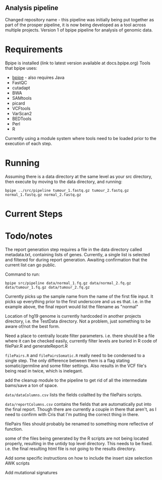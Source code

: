 ## Analysis pipeline

Changed repository name - this pipeline was initially being put together as part of the prosper pipeline, it is now being developed as a tool across multiple projects. 
Version 1 of bpipe pipeline for analysis of genomic data. 

# Requirements
Bpipe is installed (link to latest version available at docs.bpipe.org)
Tools that bpipe uses:
* [bpipe](https://github.com/ssadedin/bpipe) - also requires Java
* FastQC
* cutadapt
* BWA
* SAMtools
* picard
* VCFtools
* VarScan2
* BEDTools
* Perl
* R

Currently using a module system where tools need to be loaded prior to the execution of each step. 

# Running

Assuming there is a data directory at the same level as your src directory, then execute by moving to the data directory, and running:

```
bpipe ../src/pipeline tumour_1.fastq.gz tumour_2.fastq.gz normal_1.fastq.gz normal_2.fastq.gz
```

# Current Steps


# Todo/notes
The report generation step requires a file in the data directory called metadata.txt, containing lists of genes. Currently, a single list is selected and filtered for during report generation.
Awaiting confirmation that the current list can go public. 

Command to run: 

```
bpipe src/pipeline data/normal_1.fq.gz data/normal_2.fq.gz data/tumour_1.fq.gz data/tumour_2.fq.gz
```

Currently picks up the sample name from the name of the first file input. It picks up everything prior to the first underscore and us
es that. i.e. in the example above, the final report would list the filename as "normal"

Location of hg19 genome is currently hardcoded in another projects directory, i.e. the TestData directory. Not a problem, just something to be aware of/not the best form.

Need a place to centrally locate filter parameters. i.e. there should be a file where it can be checked easily, currently filter levels are buried in R code of filePair.R and generateReport.R

`filePairs.R` and `filePairsSomatic.R` really need to be condensed to a single step. The only difference between them is a flag stating somatic/germline and some filter settings. Also results in the VCF file's being read in twice, which is inelegant.

add the cleanup module to the pipeline to get rid of all the intermediate bams/save a ton of space.

`data/dataColumns.csv` lists the fields colallted by the filePairs scripts.

`data/reportColumns.csv` contains the fields that are automatically put into the final report. Though there are currently a couple in there that aren't, as I need to confirm with Cris that I'm putting the correct thing in there.

filePairs files should probably be renamed to something more reflective of function.

some of the files being generated by the R scripts are not being located properly, resulting in the untidy top level directory. This
needs to be fixed. i.e. the final resulting html file is not going to the results directory. 

Add some specific instructions on how to include the insert size selection AWK scripts

Add mutational signatures


